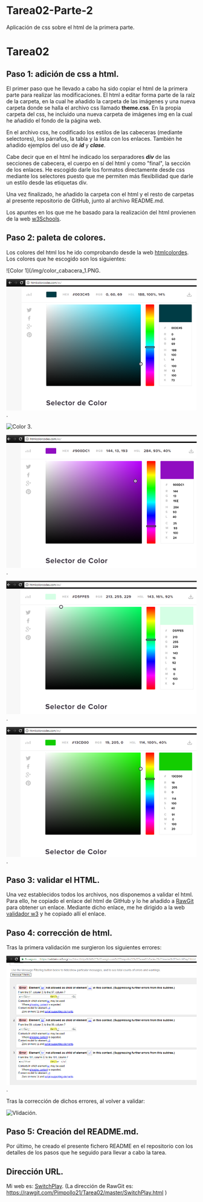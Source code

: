 # Tarea02-Parte-2
Aplicación de css sobre el html de la primera parte.

# Tarea02

## Paso 1: adición de css a html.
El primer paso que he llevado a cabo ha sido copiar el html de la primera parte para realizar las modificaciones. El html a editar forma parte de la raíz de la carpeta, en la cual he añadido la carpeta de las imágenes y una nueva carpeta donde se halla el archivo css llamado **theme.css**. En la propia carpeta del css, he incluido una nueva carpeta de imágenes img en la cual he añadido el fondo de la página web.

En el archivo css, he codificado los estilos de las cabeceras (mediante selectores), los párrafos, la tabla y la lista con los enlaces.
También he añadido ejemplos del uso de **_id_**  y **_clase_**.

Cabe decir que en el html he indicado los serparadores **_div_** de las secciones de cabecera, el cuerpo en sí del html y como "final", la sección de los enlaces. He escogido darle los formatos directamente desde css mediante los selectores puesto que me permiten más flexibilidad que darle un estilo desde las etiquetas div.

Una vez finalizado, he añadido la carpeta con el html y el resto de carpetas al presente repositorio de GitHub, junto al archivo README.md.

Los apuntes en los que me he basado para la realización del html provienen de la web [w3Schools](https://www.w3schools.com/).

## Paso 2: paleta de colores.
Los colores del html los he ido comprobando desde la web [htmlcolordes](http://htmlcolorcodes.com/es/). Los colores que he escogido son los siguientes:

![Color 1](/img/color_cabacera_1.PNG.

![Color 2](/img/color_cabacera_2.PNG).

![Color 3](/img/color_fondo_párrafos.PNG).

![Color 4](/img/color_cabecera_tabla.PNG).

![Color 5](/img/color_lineas_tabla.PNG).

![Color 6](/img/color_botones_enlaces.PNG).

## Paso 3: validar el HTML.
Una vez establecidos todos los archivos, nos disponemos a validar el html. Para ello, he copiado el enlace del html de GitHub y lo he añadido a [RawGit](https://rawgit.com) para obtener un enlace. Mediante dicho enlace, me he dirigido a la web [validador w3](https://validator.w3.org) y he copiado allí el enlace.

## Paso 4: corrección de html.
Tras la primera validación me surgieron los siguientes errores:

![Errores](/img/errores.PNG).

Tras la corrección de dichos errores, al volver a validar:

![Vlidación](/img/validación.PNG).

## Paso 5: Creación del README.md.
Por último, he creado el presente fichero README en el repositorio con los detalles de los pasos que he seguido para llevar a cabo la tarea. 

## Dirección URL.
Mi web es: [SwitchPlay](https://rawgit.com/Pimpollo21/Tarea02/master/SwitchPlay.html).
(La dirección de RawGit es: https://rawgit.com/Pimpollo21/Tarea02/master/SwitchPlay.html )
